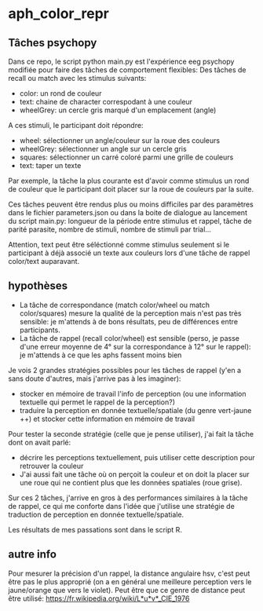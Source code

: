 # aph_color_repr

## Tâches psychopy
Dans ce repo, le script python main.py est l'expérience eeg psychopy modifiée pour faire des tâches de comportement flexibles:
Des tâches de recall ou match avec les stimulus suivants:
- color: un rond de couleur
- text: chaine de character correspodant à une couleur
- wheelGrey: un cercle gris marqué d'un emplacement (angle)

A ces stimuli, le participant doit répondre:
- wheel: sélectionner un angle/couleur sur la roue des couleurs
- wheelGrey: sélectionner un angle sur un cercle gris
- squares: sélectionner un carré coloré parmi une grille de couleurs
- text: taper un texte

Par exemple, la tâche la plus courante est d'avoir comme stimulus un rond de couleur que le participant doit placer sur la roue de couleurs par la suite.

Ces tâches peuvent être rendus plus ou moins difficiles par des paramètres dans le fichier parameters.json ou dans la boite de dialogue au lancement du script main.py: longueur de la période entre stimulus et rappel, tâche de parité parasite, nombre de stimuli, nombre de stimuli par trial...

Attention, text peut être séléctionné comme stimulus seulement si le participant à déjà associé un texte aux couleurs lors d'une tâche de rappel color/text auparavant.

## hypothèses
- La tâche de correspondance (match color/wheel ou match color/squares) mesure la qualité de la perception mais n'est pas très sensible: je m'attends à de bons résultats, peu de différences entre participants.
- La tâche de rappel (recall color/wheel) est sensible (perso, je passe d'une erreur moyenne de 4° sur la correspondance à 12° sur le rappel): je m'attends à ce que les aphs fassent moins bien

Je vois 2 grandes stratégies possibles pour les tâches de rappel (y'en a sans doute d'autres, mais j'arrive pas à les imaginer):
- stocker en mémoire de travail l'info de perception (ou une information textuelle qui permet le rappel de la perception?)
- traduire la perception en donnée textuelle/spatiale (du genre vert-jaune ++) et stocker cette information en mémoire de travail

Pour tester la seconde stratégie (celle que je pense utiliser), j'ai fait la tâche dont on avait parlé: 
- décrire les perceptions textuellement, puis utiliser cette description pour retrouver la couleur 
- J'ai aussi fait une tâche où on perçoit la couleur et on doit la placer sur une roue qui ne contient plus que les données spatiales (roue grise).

Sur ces 2 tâches, j'arrive en gros à des performances similaires à la tâche de rappel, ce qui me conforte dans l'idée que j'utilise une stratégie de traduction de perception en donnée textuelle/spatiale.

Les résultats de mes passations sont dans le script R.

## autre info
Pour mesurer la précision d'un rappel, la distance angulaire hsv, c'est peut être pas le plus approprié (on a en général une meilleure perception vers le jaune/orange que vers le violet). Peut être que ce genre de distance peut être utilisé: https://fr.wikipedia.org/wiki/L*u*v*_CIE_1976